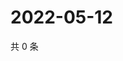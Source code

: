 # 2022-05-12

共 0 条

<!-- BEGIN WEIBO -->
<!-- 最后更新时间 Thu May 12 2022 04:17:30 GMT+0800 (China Standard Time) -->

<!-- END WEIBO -->
